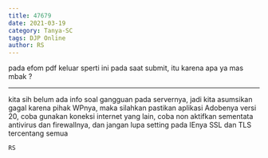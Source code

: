 ```yaml
---
title: 47679
date: 2021-03-19
category: Tanya-SC
tags: DJP Online
author: RS
---
```


pada efom pdf keluar sperti ini pada saat submit, itu karena apa ya mas mbak ?

---

kita sih belum ada info soal gangguan pada servernya, jadi kita asumsikan gagal karena pihak WPnya, maka silahkan pastikan aplikasi Adobenya versi 20, coba gunakan koneksi internet yang lain, coba non aktifkan sementata antivirus dan firewallnya, dan jangan lupa setting pada IEnya SSL dan TLS tercentang semua

`RS`
